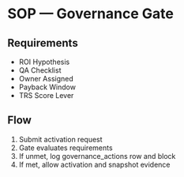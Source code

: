 # SOP — Governance Gate

## Requirements
- ROI Hypothesis
- QA Checklist
- Owner Assigned
- Payback Window
- TRS Score Lever

## Flow
1. Submit activation request
2. Gate evaluates requirements
3. If unmet, log governance_actions row and block
4. If met, allow activation and snapshot evidence
